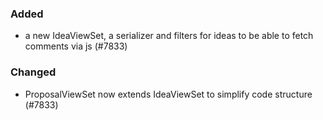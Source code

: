 ### Added

- a new IdeaViewSet, a serializer and filters for ideas to be able to fetch
 comments via js (#7833)

### Changed

- ProposalViewSet now extends IdeaViewSet to simplify code structure (#7833)
